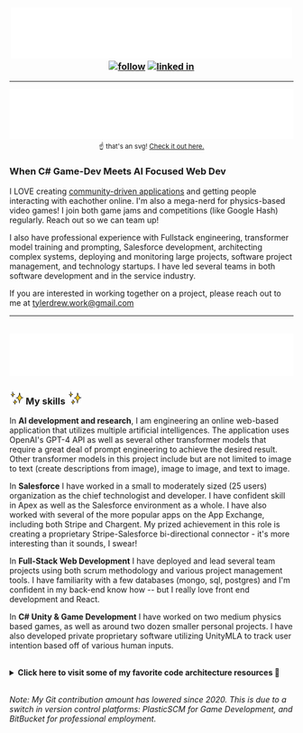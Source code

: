 <!-- 
    SVG's created by Sakiskid with help from https://www.css-tricks.com.

-->


<h3 float="left" align="center">
    <img src="./svg/intro.svg" width="500">
    <br>
    <a href="https://github.com/sakiskid"><img alt="follow" title="Follow on GitHub" src="https://img.shields.io/github/followers/Sakiskid?color=236ad3&labelColor=1155ba&style=for-the-badge&logo=github&label=Follow"/></a>
    <a href="https://www.linkedin.com/in/tyler-smith-atx/"> <img alt="linked in" title="Visit Linked In" src="https://img.shields.io/badge/-gray?style=for-the-badge&logo=linkedin&labelColor=gray&label=LinkedIn"></a>
</h3>
<hr>

<div align="center">

![Tyler Smith's Portfolio](./svg/projects.svg)<br><small>☝ that's an svg! [Check it out here.](https://codepen.io/sakiskid-the-lessful/pen/PomyZMe)</small>

</div>

<h3>
    When C# Game-Dev Meets AI Focused Web Dev
</h3>

<p>

I LOVE creating [community-driven applications](https://off-your-chest.herokuapp.com) and getting people interacting with eachother online. I'm also a mega-nerd for physics-based video games! I join both game jams and competitions (like Google Hash) regularly. Reach out so we can team up!

I also have professional experience with Fullstack engineering, transformer model training and prompting, Salesforce development, architecting complex systems, deploying and monitoring large projects, software project management, and technology startups. I have led several teams in both software development and in the service industry. 
 
If you are interested in working together on a project, please reach out to me at tylerdrew.work@gmail.com

</p>

<hr>

<br>

<div align="center">
    <img src="./svg/learn.svg">
</div>

<!-- ABOUT MY SKILLS -->
<h3>
    <img src="./svg/sparkles.gif" width="25">
        My skills 
    <img src="./svg/sparkles.gif" width="25">
</h3>
<!-- AI -->
<p>
    In <b>AI development and research</b>, I am engineering an online web-based application that utilizes multiple artificial intelligences. The application uses OpenAI's GPT-4 API as well as several other transformer models that require a great deal of prompt engineering to achieve the desired result. Other transformer models in this project include but are not limited to image to text (create descriptions from image), image to image, and text to image.
</p>
<!-- Salesforce -->
<p>
    In <b>Salesforce</b> I have worked in a small to moderately sized (25 users) organization as the chief technologist and developer. I have confident skill in Apex as well as the Salesforce environment as a whole. I have also worked with several of the more popular apps on the App Exchange, including both Stripe and Chargent. My prized achievement in this role is creating a proprietary Stripe-Salesforce bi-directional connector - it's more interesting than it sounds, I swear!
</p>
<!-- Web Dev -->
<p>
    In <b>Full-Stack Web Development</b> I have deployed and lead several team projects using both scrum methodology and various project management tools. I have familiarity with a few databases (mongo, sql, postgres) and I'm confident in my back-end know how -- but I really love front end development and React.
</p>
<!-- C# -->
<p>
    In <b>C# Unity & Game Development</b> I have worked on two medium physics based games, as well as around two dozen smaller personal projects. I have also developed private proprietary software utilizing UnityMLA to track user intention based off of various human inputs.
</p>


<br>

<details><summary><b>Click here to visit some of my favorite code architecture resources 🎁</b></summary>
    <br>
    <a href="https://refactoring.guru/">Refactoring.guru</a> - I use this all the time for patterns I need help understanding. Contains the GoF's patterns explained and examples of them for lots of languages, and contains common code smells to avoid.
    <br>
    <br>
    <a href="https://gameprogrammingpatterns.com/">Game Programming Patterns</a> - Rob Nystrom's FREE(😱) book about game programming patterns. Tweaks a lot of the GoF's patterns for game development.
</details>

<br>

*Note: My Git contribution amount has lowered since 2020. This is due to a switch in version control platforms: PlasticSCM for Game Development, and BitBucket for professional employment.*






<!-- Typing SVG by DenverCoder1 - https://github.com/DenverCoder1/readme-typing-svg -->
<!-- <p align="center">
  <a href="https://github.com/DenverCoder1/readme-typing-svg"><img src="https://readme-typing-svg.herokuapp.com/?lines=Full-stack%20web%20and%20app%20developer;Self-taught%20UI%2FUX%20Designer;10%2B%20years%20of%20coding%20experience;Always%20learning%20new%20things&center=true&width=380&height=45"></a>
</p> -->

<!-- Badges template - https://github.com/badges/shields -->
<!-- YouTube Stats - https://github.com/DenverCoder1/github-readme-youtube-stats -->
<!-- View counter - https://github.com/DenverCoder1/Simple-View-Counter -->


<!-- <img align="center" src="https://cr-ss-service.azurewebsites.net/api/ScreenShot?widget=summary&username=Sakiskid&show-avatar=false&branding=false&width=240&"> -->
